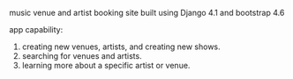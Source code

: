 music venue and artist booking site built using Django 4.1 and bootstrap 4.6

app capability:

1. creating new venues, artists, and creating new shows.
2. searching for venues and artists.
3. learning more about a specific artist or venue.
